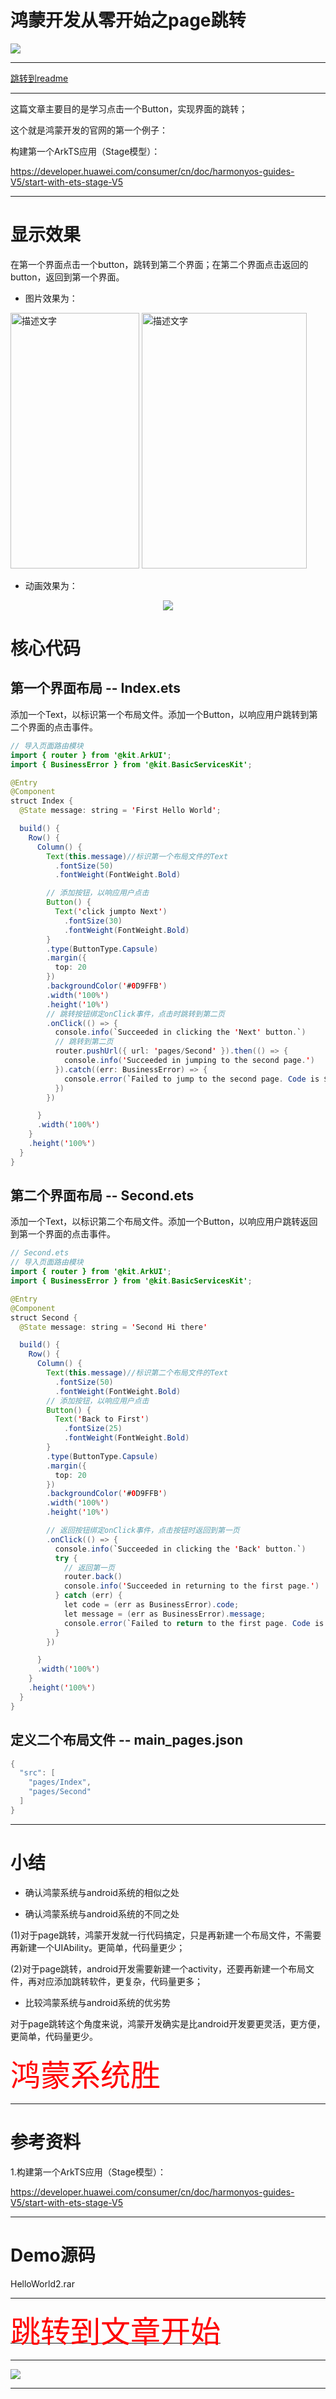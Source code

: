 # 鸿蒙开发从零开始之page跳转

<img src="../image/flower_002.png">

---


[跳转到readme](https://github.com/hfreeman2008/Harmony-from-zero/blob/main/README.md)

---

这篇文章主要目的是学习点击一个Button，实现界面的跳转；

这个就是鸿蒙开发的官网的第一个例子：

构建第一个ArkTS应用（Stage模型）：

https://developer.huawei.com/consumer/cn/doc/harmonyos-guides-V5/start-with-ets-stage-V5

---

#  显示效果

在第一个界面点击一个button，跳转到第二个界面；在第二个界面点击返回的button，返回到第一个界面。

- 图片效果为：


<img src="界面1.png" alt="描述文字" width="206"  height="409"> <img src="界面2.png" alt="描述文字" width="264"  height="409">



- 动画效果为：

<div align="center"> <img src="page_jump.gif" /> </div>



# 核心代码


## 第一个界面布局 -- Index.ets

添加一个Text，以标识第一个布局文件。添加一个Button，以响应用户跳转到第二个界面的点击事件。

```java
// 导入页面路由模块
import { router } from '@kit.ArkUI';
import { BusinessError } from '@kit.BasicServicesKit';

@Entry
@Component
struct Index {
  @State message: string = 'First Hello World';

  build() {
    Row() {
      Column() {
        Text(this.message)//标识第一个布局文件的Text
          .fontSize(50)
          .fontWeight(FontWeight.Bold)

        // 添加按钮，以响应用户点击
        Button() {
          Text('click jumpto Next')
            .fontSize(30)
            .fontWeight(FontWeight.Bold)
        }
        .type(ButtonType.Capsule)
        .margin({
          top: 20
        })
        .backgroundColor('#0D9FFB')
        .width('100%')
        .height('10%')
        // 跳转按钮绑定onClick事件，点击时跳转到第二页
        .onClick(() => {
          console.info(`Succeeded in clicking the 'Next' button.`)
          // 跳转到第二页
          router.pushUrl({ url: 'pages/Second' }).then(() => {
            console.info('Succeeded in jumping to the second page.')
          }).catch((err: BusinessError) => {
            console.error(`Failed to jump to the second page. Code is ${err.code}, message is ${err.message}`)
          })
        })

      }
      .width('100%')
    }
    .height('100%')
  }
}
```

## 第二个界面布局 -- Second.ets

添加一个Text，以标识第二个布局文件。添加一个Button，以响应用户跳转返回到第一个界面的点击事件。

```java
// Second.ets
// 导入页面路由模块
import { router } from '@kit.ArkUI';
import { BusinessError } from '@kit.BasicServicesKit';

@Entry
@Component
struct Second {
  @State message: string = 'Second Hi there'

  build() {
    Row() {
      Column() {
        Text(this.message)//标识第二个布局文件的Text
          .fontSize(50)
          .fontWeight(FontWeight.Bold)
        // 添加按钮，以响应用户点击
        Button() {
          Text('Back to First')
            .fontSize(25)
            .fontWeight(FontWeight.Bold)
        }
        .type(ButtonType.Capsule)
        .margin({
          top: 20
        })
        .backgroundColor('#0D9FFB')
        .width('100%')
        .height('10%')

        // 返回按钮绑定onClick事件，点击按钮时返回到第一页
        .onClick(() => {
          console.info(`Succeeded in clicking the 'Back' button.`)
          try {
            // 返回第一页
            router.back()
            console.info('Succeeded in returning to the first page.')
          } catch (err) {
            let code = (err as BusinessError).code;
            let message = (err as BusinessError).message;
            console.error(`Failed to return to the first page. Code is ${code}, message is ${message}`)
          }
        })

      }
      .width('100%')
    }
    .height('100%')
  }
}
```


## 定义二个布局文件 -- main_pages.json

```java
{
  "src": [
    "pages/Index",
    "pages/Second"
  ]
}

```

---

# 小结


- 确认鸿蒙系统与android系统的相似之处



- 确认鸿蒙系统与android系统的不同之处

(1)对于page跳转，鸿蒙开发就一行代码搞定，只是再新建一个布局文件，不需要再新建一个UIAbility。更简单，代码量更少；

(2)对于page跳转，android开发需要新建一个activity，还要再新建一个布局文件，再对应添加跳转软件，更复杂，代码量更多；



- 比较鸿蒙系统与android系统的优劣势

对于page跳转这个角度来说，鸿蒙开发确实是比android开发要更灵活，更方便，更简单，代码量更少。


<font face='黑体' color=#ff0000 size=10>鸿蒙系统胜</font>



---

# 参考资料

1.构建第一个ArkTS应用（Stage模型）：

https://developer.huawei.com/consumer/cn/doc/harmonyos-guides-V5/start-with-ets-stage-V5

---

# Demo源码

HelloWorld2.rar

---

[<font face='黑体' color=#ff0000 size=40 >跳转到文章开始</font>](#鸿蒙开发从零开始之page跳转)

---

<img src="../image/harmony_os_001.png">

---

